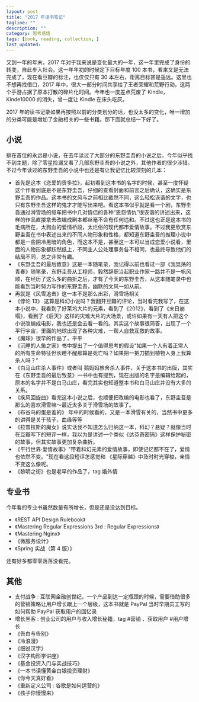 ```yaml
---
layout: post
title: "2017 年读书笔记"
tagline: ""
description: ""
category: 思考感悟
tags: [book, reading, collection, ]
last_updated:
---
```


又到一年的年末，2017 年对于我来说是变化最大的一年，这一年里完成了身份的转变，自此步入社会。这一年年初的时候定下目标年度 100 本书，看来又是无法完成了，现在看豆瓣的标注，也仅仅只有 30 本左右，距离目标甚是遥远。这里也不想再找借口，2017 年中，很大一部分时间共享给了王者荣耀和荒野行动，这两个手游占据了原本打散的碎片化时间。今年也一度差点荒废了 Kindle，Kinde10000 的消失，曾一度让 Kindle 在床头吃灰。

2017 年的读书记录如果再按照以前的分类划分的话，也没太多的变化，唯一增加的分类可能是增加了金融相关的一些书籍。那下面就总结一下好了。

## 小说

排在首位的永远是小说，在去年读过了大部分的东野圭吾的小说之后，今年似乎找不到主题，除了零星捡漏又看了几部东野圭吾的小说之外，其他作者的很少涉猎。不过今年读过的东野圭吾的小说中也还是有让我记忆比较深刻的几本：

- 首先是这本《恋爱的贡多拉》，起初看到这本书的名字的时候，甚至一度怀疑这个作者到底是不是东野圭吾，仔细的查看封面和前言之后确认，这确实是东野圭吾的作品。这本书的文风与之前相比截然不同，这么轻松诙谐的文字，也只有东野圭吾这样的鬼才才能写出来吧。看这本书似乎就是看一个剧，东野圭吾通过滑雪场的缆车把书中几对情侣的各种“恩怨情仇”很诙谐的讲述出来，这样的作品直接拿去改编成剧本都丝毫不会有任何违和。不过这也正是这本书的毛病所在，太狗血的爱情桥段，太烂俗的现代都市爱情故事。不过我更欣赏东野圭吾在书中表述出来的不同人物形象和性格，都知道东野圭吾的推理小说中都是一些阴冷黑暗的角色，而这本不是，甚至这一本可以当成恋爱小说看，里面的人物形象都跃然纸上，不同主人公处理事务各不相同，也最终导致他们的结局不同，总之非常有趣。
- 《东野圭吾的最后致意》这是一本随笔录，我记得以前也看过一部《我晃荡的青春》随笔录，东野圭吾从工程师，毅然辞职当起职业作家一路并不是一帆风顺，在经历了这么多的曲折之后，才有了今天的东野圭吾，从这本随笔录中也能看到当时努力写作的东野圭吾，幽默的文风一如从前。
- 再就是《风雪追击》这一本不是那么出彩，滑雪场相关
- 《悖论 13》 这算是科幻小说吗？我翻开豆瓣的评论，当时看完我写了，在这本小说中，我看到了好莱坞大片的元素，看到了《2012》，看到了《末日崩塌》，看到了《后天》这样的灾难大片的大场景，或许如果有一天有人把这个小说改编成电影，我也还是会去看一看的。其实这个故事很简答，出现了一个平行宇宙，里面的地球出现了各种灾难，一帮人自救互救的故事。
- 《魔球》很早的作品了，平平
- 《沉睡的人鱼之家》书中提出了一个值得思考的假设“如果一个人有着正常人的所有生命特征但长睡不醒那算是死亡吗？如果把一把刀插到植物人身上我算杀人吗？”
- 《白马山庄杀人事件》或者叫 鹅妈妈旅舍杀人事件，关于这本书的出版，其实在《东野圭吾的最后致意》一书中也有提到，现在出版的名字是编辑给起的，原本的名字并不是白马山庄，看完其实也知道整本书和白马山庄并没有大多的关系。
- 《疾风回旋曲》看完这本小说之后，也顺便把改编的电影也看了，东野圭吾是那么的喜欢滑雪嘛～最近太多关于滑雪场的故事了。
- 《布谷鸟的蛋是谁的》 年中的时候看的，又是一本滑雪有关的，当然书中更多的讲得是关于孩子，血缘等等
- 《拉普拉斯的魔女》说实话我不知道怎么归纳这一本，科幻？悬疑？就像当时在豆瓣写下的短评一样，我以为是讲述一个类似《达芬奇密码》这样保护秘密的故事，但其实故事更加复杂曲折。
- 《平行世界·爱情故事》"带着科幻元素的爱情故事，即使记忆都不在了，爱情也依然不变。"现在看这段短评怎感觉和 《星际穿越》中及时时光穿梭，亲情不变这么像呢。
- 《黎明之街》也是老早的作品了，tag 婚外情


## 专业书

今年看的专业书虽然数量有所增长，但是还是没达到目标。

- 《REST API Design Rulebook》
- 《Mastering Regular Expressions 3rd : Regular Expressions》
- 《Mastering Nginx》
- 《微服务设计》
- 《Spring 实战（第 4 版）》

还有好多都零零落落没看完。

## 其他

- 支付战争 : 互联网金融创世纪，一个产品到达一定瓶颈的时候，需要借助很多的营销策略让用户增长跟上一个层级，这本书就是 PayPal 当时早期员工写的如何帮助 PayPal 获取用户的回忆录
- 增长黑客 : 创业公司的用户与收入增长秘籍，tag #营销 、获取用户 #用户增长
- 《告白与告别》
- 《冷浪漫》
- 《细说汉字》
- 《汉字构形学讲座》
- 《基金投资入门与实战技巧》
- 《一本书读懂黄金白银投资理财》
- 《你今天真好看》
- 《重新定义公司 : 谷歌是如何运营的》
- 《孩子你慢慢来》


